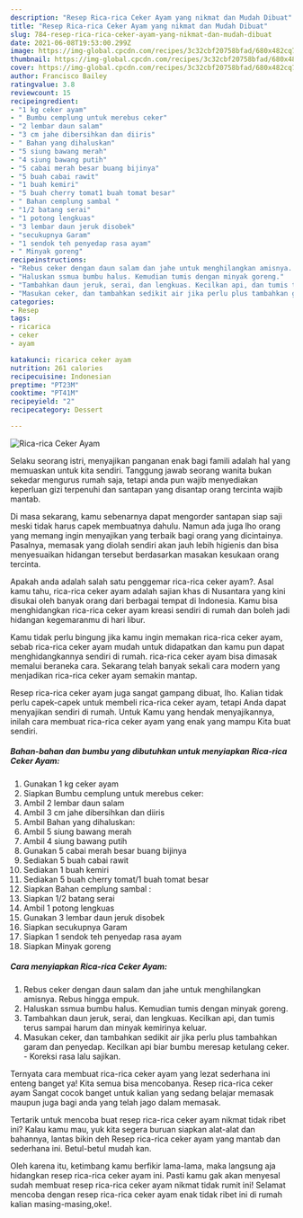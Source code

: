 ```yaml
---
description: "Resep Rica-rica Ceker Ayam yang nikmat dan Mudah Dibuat"
title: "Resep Rica-rica Ceker Ayam yang nikmat dan Mudah Dibuat"
slug: 784-resep-rica-rica-ceker-ayam-yang-nikmat-dan-mudah-dibuat
date: 2021-06-08T19:53:00.299Z
image: https://img-global.cpcdn.com/recipes/3c32cbf20758bfad/680x482cq70/rica-rica-ceker-ayam-foto-resep-utama.jpg
thumbnail: https://img-global.cpcdn.com/recipes/3c32cbf20758bfad/680x482cq70/rica-rica-ceker-ayam-foto-resep-utama.jpg
cover: https://img-global.cpcdn.com/recipes/3c32cbf20758bfad/680x482cq70/rica-rica-ceker-ayam-foto-resep-utama.jpg
author: Francisco Bailey
ratingvalue: 3.8
reviewcount: 15
recipeingredient:
- "1 kg ceker ayam"
- " Bumbu cemplung untuk merebus ceker"
- "2 lembar daun salam"
- "3 cm jahe dibersihkan dan diiris"
- " Bahan yang dihaluskan"
- "5 siung bawang merah"
- "4 siung bawang putih"
- "5 cabai merah besar buang bijinya"
- "5 buah cabai rawit"
- "1 buah kemiri"
- "5 buah cherry tomat1 buah tomat besar"
- " Bahan cemplung sambal "
- "1/2 batang serai"
- "1 potong lengkuas"
- "3 lembar daun jeruk disobek"
- "secukupnya Garam"
- "1 sendok teh penyedap rasa ayam"
- " Minyak goreng"
recipeinstructions:
- "Rebus ceker dengan daun salam dan jahe untuk menghilangkan amisnya. Rebus hingga empuk."
- "Haluskan ssmua bumbu halus. Kemudian tumis dengan minyak goreng."
- "Tambahkan daun jeruk, serai, dan lengkuas. Kecilkan api, dan tumis terus sampai harum dan minyak kemirinya keluar."
- "Masukan ceker, dan tambahkan sedikit air jika perlu plus tambahkan garam dan penyedap. Kecilkan api biar bumbu meresap ketulang ceker.  Koreksi rasa lalu sajikan."
categories:
- Resep
tags:
- ricarica
- ceker
- ayam

katakunci: ricarica ceker ayam 
nutrition: 261 calories
recipecuisine: Indonesian
preptime: "PT23M"
cooktime: "PT41M"
recipeyield: "2"
recipecategory: Dessert

---
```



![Rica-rica Ceker Ayam](https://img-global.cpcdn.com/recipes/3c32cbf20758bfad/680x482cq70/rica-rica-ceker-ayam-foto-resep-utama.jpg)

Selaku seorang istri, menyajikan panganan enak bagi famili adalah hal yang memuaskan untuk kita sendiri. Tanggung jawab seorang  wanita bukan sekedar mengurus rumah saja, tetapi anda pun wajib menyediakan keperluan gizi terpenuhi dan santapan yang disantap orang tercinta wajib mantab.

Di masa  sekarang, kamu sebenarnya dapat mengorder santapan siap saji meski tidak harus capek membuatnya dahulu. Namun ada juga lho orang yang memang ingin menyajikan yang terbaik bagi orang yang dicintainya. Pasalnya, memasak yang diolah sendiri akan jauh lebih higienis dan bisa menyesuaikan hidangan tersebut berdasarkan masakan kesukaan orang tercinta. 



Apakah anda adalah salah satu penggemar rica-rica ceker ayam?. Asal kamu tahu, rica-rica ceker ayam adalah sajian khas di Nusantara yang kini disukai oleh banyak orang dari berbagai tempat di Indonesia. Kamu bisa menghidangkan rica-rica ceker ayam kreasi sendiri di rumah dan boleh jadi hidangan kegemaranmu di hari libur.

Kamu tidak perlu bingung jika kamu ingin memakan rica-rica ceker ayam, sebab rica-rica ceker ayam mudah untuk didapatkan dan kamu pun dapat menghidangkannya sendiri di rumah. rica-rica ceker ayam bisa dimasak memalui beraneka cara. Sekarang telah banyak sekali cara modern yang menjadikan rica-rica ceker ayam semakin mantap.

Resep rica-rica ceker ayam juga sangat gampang dibuat, lho. Kalian tidak perlu capek-capek untuk membeli rica-rica ceker ayam, tetapi Anda dapat menyajikan sendiri di rumah. Untuk Kamu yang hendak menyajikannya, inilah cara membuat rica-rica ceker ayam yang enak yang mampu Kita buat sendiri.

<!--inarticleads1-->

##### Bahan-bahan dan bumbu yang dibutuhkan untuk menyiapkan Rica-rica Ceker Ayam:

1. Gunakan 1 kg ceker ayam
1. Siapkan  Bumbu cemplung untuk merebus ceker:
1. Ambil 2 lembar daun salam
1. Ambil 3 cm jahe dibersihkan dan diiris
1. Ambil  Bahan yang dihaluskan:
1. Ambil 5 siung bawang merah
1. Ambil 4 siung bawang putih
1. Gunakan 5 cabai merah besar buang bijinya
1. Sediakan 5 buah cabai rawit
1. Sediakan 1 buah kemiri
1. Sediakan 5 buah cherry tomat/1 buah tomat besar
1. Siapkan  Bahan cemplung sambal :
1. Siapkan 1/2 batang serai
1. Ambil 1 potong lengkuas
1. Gunakan 3 lembar daun jeruk disobek
1. Siapkan secukupnya Garam
1. Siapkan 1 sendok teh penyedap rasa ayam
1. Siapkan  Minyak goreng




<!--inarticleads2-->

##### Cara menyiapkan Rica-rica Ceker Ayam:

1. Rebus ceker dengan daun salam dan jahe untuk menghilangkan amisnya. Rebus hingga empuk.
1. Haluskan ssmua bumbu halus. Kemudian tumis dengan minyak goreng.
1. Tambahkan daun jeruk, serai, dan lengkuas. Kecilkan api, dan tumis terus sampai harum dan minyak kemirinya keluar.
1. Masukan ceker, dan tambahkan sedikit air jika perlu plus tambahkan garam dan penyedap. Kecilkan api biar bumbu meresap ketulang ceker.  - Koreksi rasa lalu sajikan.




Ternyata cara membuat rica-rica ceker ayam yang lezat sederhana ini enteng banget ya! Kita semua bisa mencobanya. Resep rica-rica ceker ayam Sangat cocok banget untuk kalian yang sedang belajar memasak maupun juga bagi anda yang telah jago dalam memasak.

Tertarik untuk mencoba buat resep rica-rica ceker ayam nikmat tidak ribet ini? Kalau kamu mau, yuk kita segera buruan siapkan alat-alat dan bahannya, lantas bikin deh Resep rica-rica ceker ayam yang mantab dan sederhana ini. Betul-betul mudah kan. 

Oleh karena itu, ketimbang kamu berfikir lama-lama, maka langsung aja hidangkan resep rica-rica ceker ayam ini. Pasti kamu gak akan menyesal sudah membuat resep rica-rica ceker ayam nikmat tidak rumit ini! Selamat mencoba dengan resep rica-rica ceker ayam enak tidak ribet ini di rumah kalian masing-masing,oke!.

